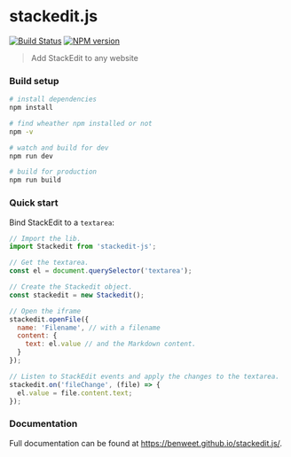 # stackedit.js

[![Build Status](https://img.shields.io/travis/benweet/stackedit.js.svg?style=flat)](https://travis-ci.org/benweet/stackedit.js) [![NPM version](https://img.shields.io/npm/v/stackedit-js.svg?style=flat)](https://www.npmjs.org/package/stackedit-js)

> Add StackEdit to any website

### Build setup

``` bash
# install dependencies
npm install

# find wheather npm installed or not
npm -v

# watch and build for dev
npm run dev

# build for production
npm run build
```

### Quick start

Bind StackEdit to a `textarea`:

```js
// Import the lib.
import Stackedit from 'stackedit-js';

// Get the textarea.
const el = document.querySelector('textarea');

// Create the Stackedit object.
const stackedit = new Stackedit();

// Open the iframe
stackedit.openFile({
  name: 'Filename', // with a filename
  content: {
    text: el.value // and the Markdown content.
  }
});

// Listen to StackEdit events and apply the changes to the textarea.
stackedit.on('fileChange', (file) => {
  el.value = file.content.text;
});
```

### Documentation

Full documentation can be found at https://benweet.github.io/stackedit.js/.

